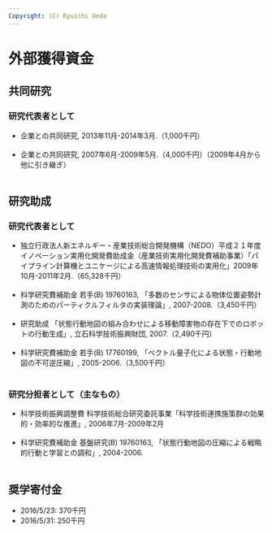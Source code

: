 ```yaml
---
Copyright: (C) Ryuichi Ueda
---
```



# 外部獲得資金
<!--:ja--><h2>共同研究</h2>

<h3>研究代表者として</h3>

<ul>
	<li>企業との共同研究, 2013年11月-2014年3月.（1,000千円）</li><br />
	<li>企業との共同研究, 2007年6月-2009年5月.（4,000千円）（2009年4月から他に引き継ぎ）</li><br />
</ul>

<h2>研究助成</h2>

<h3>研究代表者として</h3>

<ul>

 <li>独立行政法人新エネルギー・産業技術総合開発機構（NEDO）平成２１年度イノベーション実用化開発費助成金（産業技術実用化開発費補助事業）「パイプライン計算機とユニケージによる高速情報処理技術の実用化」2009年10月-2011年2月.（65,328千円）</li><br />

 <li>科学研究費補助金 若手(B) 19760163,
「多数のセンサによる物体位置姿勢計測のためのパーティクルフィルタの実装理論」,
2007-2008.（3,450千円）</li><br />

 <li>研究助成 「状態行動地図の組み合わせによる移動障害物の存在下でのロボットの行動生成」,
立石科学技術振興財団,
2007.（2,490千円）</li><br />

 <li>科学研究費補助金 若手(B) 17760199,
「ベクトル量子化による状態・行動地図の不可逆圧縮」,
2005-2006.（3,500千円）</li><br />

</ul>

<h3>研究分担者として（主なもの）</h3>

<ul>
 <li>科学技術振興調整費 科学技術総合研究委託事業「科学技術連携施策群の効果的・効率的な推進」, 2006年7月-2009年2月</li><br />


 <li>科学研究費補助金 基盤研究(B) 19760163,
「状態行動地図の圧縮による戦略的行動と学習との調和」,
2004-2006.</li><br />

</ul>


<h2>奨学寄付金</h2>

<ul>
	<li>2016/5/23: 370千円</li>
	<li>2016/5/31: 250千円</li>
</ul>

